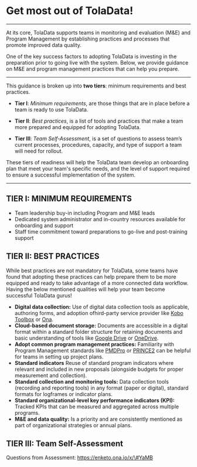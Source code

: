# Get most out of TolaData!

---

At its core, TolaData supports teams in monitoring and evaluation \(M&E\) and Program Management by establishing practices and processes that promote improved data quality.

One of the key success factors to adopting TolaData is investing in the preparation prior to going live with the system. Below, we provide guidance on M&E and program management practices that can help you prepare.

---

This guidance is broken up into **two tiers**: minimum requirements and best practices.

* **Tier I**: _Minimum requirements_, are those things that are in place before a team is ready to use TolaData.

* **Tier II**: _Best practices_, is a list of tools and practices that make a team more prepared and equipped for adopting TolaData.

* **Tier III**: _Team Self-Assessment_, is a set of questions to assess team’s current processes, procedures, capacity, and type of support a team will need for rollout.

These tiers of readiness will help the TolaData team develop an onboarding plan that meet your team's specific needs, and the level of support required to ensure a successful implementation of the system.

---

## TIER I: MINIMUM REQUIREMENTS

* Team leadership buy-in including Program and M&E leads
* Dedicated system administrator and in-country resources available for onboarding and support
* Staff time commitment toward preparations to go-live and post-training support

## TIER II: BEST PRACTICES

While best practices are not mandatory for TolaData, some teams have found that adopting these practices can help prepare them to be more equipped and ready to take advantage of a more connected data workflow. Having the below mentioned qualities will help your team become successful TolaData gurus!

* **Digital data collection:** Use of digital data collection tools as applicable, authoring forms, and adoption ofhird-party service provider like [Kobo Toolbox](http://www.kobotoolbox.org/) or [Ona](https://ona.io/).
* **Cloud-based document storage:** Documents are accessible in a digital format within a standard folder structure for retaining documents and basic understanding of tools like [Google Drive](https://www.google.com/drive/) or [OneDrive](https://onedrive.live.com/).
* **Adopt common program management practices:** Familiarity with Program Management standards like [PMDPro](http://www.pm4ngos.com/the-guide-to-the-pmd-pro/) or [PRINCE2](https://www.prince2.com/uk/what-is-prince2) can be helpful for teams in setting up project plans.
* **Standard indicators** Reuse of standard program indicators where relevant and included in new proposals \(alongside budgets for proper measurement and collection\).
* **Standard collection and monitoring tools:** Data collection tools \(recording and reporting tools\) in any format \(paper or digital\), standard formats for logframes or indicator plans.
* **Standard organizational-level key performance indicators \(KPI\):** Tracked KPIs that can be measured and aggregated across multiple programs.
* **M&E and data quality:** Is a priority and are consistently mentioned as part of organizational strategies or annual plans.

## TIER III: Team Self-Assessment

Questions from Assessment: https://enketo.ona.io/x/\#YaMB

